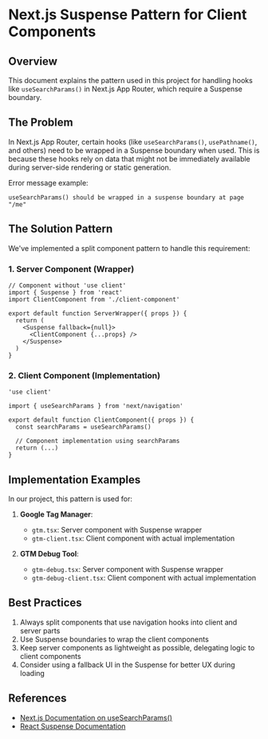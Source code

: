 # Next.js Suspense Pattern for Client Components

## Overview

This document explains the pattern used in this project for handling hooks like `useSearchParams()` in Next.js App Router, which require a Suspense boundary.

## The Problem

In Next.js App Router, certain hooks (like `useSearchParams()`, `usePathname()`, and others) need to be wrapped in a Suspense boundary when used. This is because these hooks rely on data that might not be immediately available during server-side rendering or static generation.

Error message example:
```
useSearchParams() should be wrapped in a suspense boundary at page "/me"
```

## The Solution Pattern

We've implemented a split component pattern to handle this requirement:

### 1. Server Component (Wrapper)

```tsx
// Component without 'use client'
import { Suspense } from 'react'
import ClientComponent from './client-component'

export default function ServerWrapper({ props }) {
  return (
    <Suspense fallback={null}>
      <ClientComponent {...props} />
    </Suspense>
  )
}
```

### 2. Client Component (Implementation)

```tsx
'use client'

import { useSearchParams } from 'next/navigation'

export default function ClientComponent({ props }) {
  const searchParams = useSearchParams()
  
  // Component implementation using searchParams
  return (...)
}
```

## Implementation Examples

In our project, this pattern is used for:

1. **Google Tag Manager**:
   - `gtm.tsx`: Server component with Suspense wrapper
   - `gtm-client.tsx`: Client component with actual implementation

2. **GTM Debug Tool**:
   - `gtm-debug.tsx`: Server component with Suspense wrapper
   - `gtm-debug-client.tsx`: Client component with actual implementation

## Best Practices

1. Always split components that use navigation hooks into client and server parts
2. Use Suspense boundaries to wrap the client components
3. Keep server components as lightweight as possible, delegating logic to client components
4. Consider using a fallback UI in the Suspense for better UX during loading

## References

- [Next.js Documentation on useSearchParams()](https://nextjs.org/docs/app/api-reference/functions/use-search-params)
- [React Suspense Documentation](https://react.dev/reference/react/Suspense)
